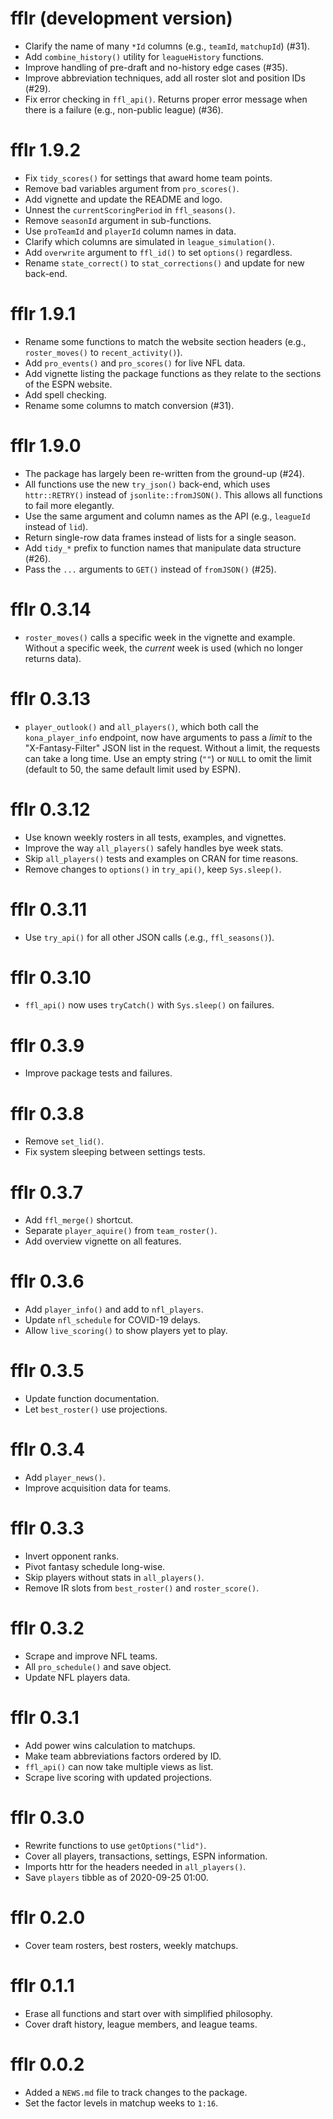 # fflr (development version)

* Clarify the name of many `*Id` columns (e.g., `teamId`, `matchupId`) (#31).
* Add `combine_history()` utility for `leagueHistory` functions.
* Improve handling of pre-draft and no-history edge cases (#35).
* Improve abbreviation techniques, add all roster slot and position IDs (#29).
* Fix error checking in `ffl_api()`. Returns proper error message when there is
a failure (e.g., non-public league) (#36).

# fflr 1.9.2

* Fix `tidy_scores()` for settings that award home team points.
* Remove bad variables argument from `pro_scores()`.
* Add vignette and update the README and logo.
* Unnest the `currentScoringPeriod` in `ffl_seasons()`.
* Remove `seasonId` argument in sub-functions.
* Use `proTeamId` and `playerId` column names in data.
* Clarify which columns are simulated in `league_simulation()`.
* Add `overwrite` argument to `ffl_id()` to set `options()` regardless.
* Rename `state_correct()` to `stat_corrections()` and update for new back-end.

# fflr 1.9.1

* Rename some functions to match the website section headers (e.g., 
`roster_moves()` to `recent_activity()`).
* Add `pro_events()` and `pro_scores()` for live NFL data.
* Add vignette listing the package functions as they relate to the sections of
the ESPN website.
* Add spell checking.
* Rename some columns to match conversion (#31).

# fflr 1.9.0

* The package has largely been re-written from the ground-up (#24).
* All functions use the new `try_json()` back-end, which uses `httr::RETRY()`
instead of `jsonlite::fromJSON()`. This allows all functions to fail more
elegantly.
* Use the same argument and column names as the API (e.g., `leagueId` instead of
`lid`).
* Return single-row data frames instead of lists for a single season.
* Add `tidy_*` prefix to function names that manipulate data structure (#26).
* Pass the `...` arguments to `GET()` instead of `fromJSON()` (#25).

# fflr 0.3.14

* `roster_moves()` calls a specific week in the vignette and example. Without a
specific week, the _current_ week is used (which no longer returns data).

# fflr 0.3.13

* `player_outlook()` and `all_players()`, which both call the `kona_player_info`
endpoint, now have arguments to pass a _limit_ to the "X-Fantasy-Filter" JSON
list in the request. Without a limit, the requests can take a long time. Use
an empty string (`""`) or `NULL` to omit the limit (default to 50, the same
default limit used by ESPN).

# fflr 0.3.12

* Use known weekly rosters in all tests, examples, and vignettes.
* Improve the way `all_players()` safely handles bye week stats.
* Skip `all_players()` tests and examples on CRAN for time reasons.
* Remove changes to `options()` in `try_api()`, keep `Sys.sleep()`.

# fflr 0.3.11

* Use `try_api()` for all other JSON calls (.e.g., `ffl_seasons()`).

# fflr 0.3.10

* `ffl_api()` now uses `tryCatch()` with `Sys.sleep()` on failures.

# fflr 0.3.9

* Improve package tests and failures.

# fflr 0.3.8

* Remove `set_lid()`.
* Fix system sleeping between settings tests.

# fflr 0.3.7

* Add `ffl_merge()` shortcut.
* Separate `player_aquire()` from `team_roster()`.
* Add overview vignette on all features.

# fflr 0.3.6

* Add `player_info()` and add to `nfl_players`.
* Update `nfl_schedule` for COVID-19 delays.
* Allow `live_scoring()` to show players yet to play.

# fflr 0.3.5

* Update function documentation.
* Let `best_roster()` use projections.

# fflr 0.3.4

* Add `player_news()`.
* Improve acquisition data for teams. 

# fflr 0.3.3

* Invert opponent ranks.
* Pivot fantasy schedule long-wise.
* Skip players without stats in `all_players()`.
* Remove IR slots from `best_roster()` and `roster_score()`.

# fflr 0.3.2

* Scrape and improve NFL teams.
* All `pro_schedule()` and save object.
* Update NFL players data.

# fflr 0.3.1

* Add power wins calculation to matchups.
* Make team abbreviations factors ordered by ID.
* `ffl_api()` can now take multiple views as list.
* Scrape live scoring with updated projections.

# fflr 0.3.0

* Rewrite functions to use `getOptions("lid")`.
* Cover all players, transactions, settings, ESPN information.
* Imports httr for the headers needed in `all_players()`.
* Save `players` tibble as of 2020-09-25 01:00.

# fflr 0.2.0

* Cover team rosters, best rosters, weekly matchups.

# fflr 0.1.1

* Erase all functions and start over with simplified philosophy.
* Cover draft history, league members, and league teams.

# fflr 0.0.2

* Added a `NEWS.md` file to track changes to the package.
* Set the factor levels in matchup weeks to `1:16`.
